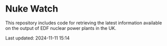 # Nuke Watch

This repository includes code for retrieving the latest information available on the output of EDF nuclear power plants in the UK.

Last updated: 2024-11-11 15:14